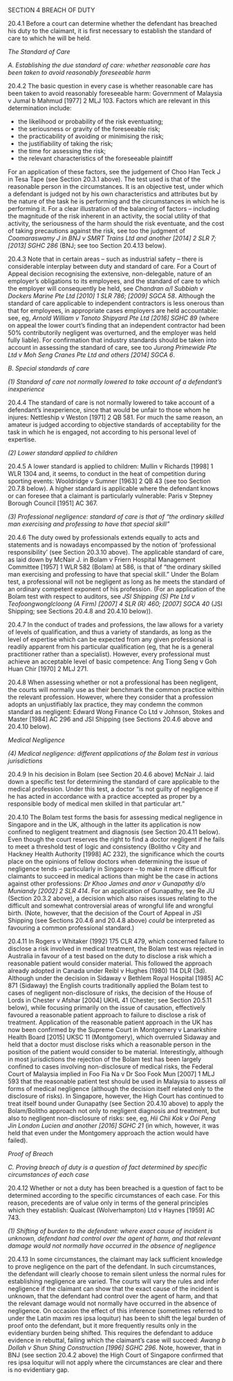 SECTION 4 BREACH OF DUTY

20.4.1 Before a court can determine whether the defendant has breached his duty to the claimant, it is first necessary to establish the standard of care to which he will be held.

*The Standard of Care*

*A. Establishing the due standard of care: whether reasonable care has been taken to avoid reasonably foreseeable harm*

20.4.2 The basic question in every case is whether reasonable care has been taken to avoid reasonably foreseeable harm: Government of Malaysia v Jumal b Mahmud \[1977\] 2 MLJ 103\. Factors which are relevant in this determination include:

* the likelihood or probability of the risk eventuating;  
* the seriousness or gravity of the foreseeable risk;  
* the practicability of avoiding or minimising the risk;  
* the justifiability of taking the risk;  
* the time for assessing the risk;  
* the relevant characteristics of the foreseeable plaintiff

For an application of these factors, see the judgement of Choo Han Teck J in Tesa Tape (see Section 20.3.1 above). The test used is that of the reasonable person in the circumstances. It is an objective test, under which a defendant is judged not by his own characteristics and attributes but by the nature of the task he is performing and the circumstances in which he is performing it. For a clear illustration of the balancing of factors – including the magnitude of the risk inherent in an activity, the social utility of that activity, the seriousness of the harm should the risk eventuate, and the cost of taking precautions against the risk, see too the judgment of *Coomaraswamy J in BNJ v SMRT Trains Ltd and another \[2014\] 2 SLR 7; \[2013\] SGHC 286* (BNJ; see too Section 20.4.13 below).

20.4.3 Note that in certain areas – such as industrial safety – there is considerable interplay between duty and standard of care. For a Court of Appeal decision recognising the extensive, non-delegable, nature of an employer’s obligations to its employees, and the standard of care to which the employer will consequently be held, see *Chandran a/l Subbiah v Dockers Marine Pte Ltd \[2010\] 1 SLR 786; \[2009\] SGCA 58*. Although the standard of care applicable to independent contractors is less onerous than that for employees, in appropriate cases employers are held accountable: see, eg, *Arnold William v Tanoto Shipyard Pte Ltd \[2016\] SGHC 89* (where on appeal the lower court’s finding that an independent contractor had been 50% contributorily negligent was overturned, and the employer was held fully liable). For confirmation that industry standards should be taken into account in assessing the standard of care, see too *Jurong Primewide Pte Ltd v Moh Seng Cranes Pte Ltd and others \[2014\] SGCA 6*.

*B. Special standards of care*

*(1) Standard of care not normally lowered to take account of a defendant’s inexperience*

20.4.4 The standard of care is not normally lowered to take account of a defendant’s inexperience, since that would be unfair to those whom he injures: Nettleship v Weston \[1971\] 2 QB 581\. For much the same reason, an amateur is judged according to objective standards of acceptability for the task in which he is engaged, not according to his personal level of expertise.

*(2) Lower standard applied to children*

20.4.5 A lower standard is applied to children: Mullin v Richards \[1998\] 1 WLR 1304 and, it seems, to conduct in the heat of competition during sporting events: Wooldridge v Sumner \[1963\] 2 QB 43 (see too Section 20.7.8 below). A higher standard is applicable where the defendant knows or can foresee that a claimant is particularly vulnerable: Paris v Stepney Borough Council \[1951\] AC 367\.

*(3) Professional negligence: standard of care is that of “the ordinary skilled man exercising and professing to have that special skill”*

20.4.6 The duty owed by professionals extends equally to acts and statements and is nowadays encompassed by the notion of ‘professional responsibility’ (see Section 20.3.10 above). The applicable standard of care, as laid down by McNair J. in Bolam v Friern Hospital Management Committee \[1957\] 1 WLR 582 (Bolam) at 586, is that of “the ordinary skilled man exercising and professing to have that special skill.” Under the Bolam test, a professional will not be negligent as long as he meets the standard of an ordinary competent exponent of his profession. (For an application of the Bolam test with respect to auditors, see *JSI Shipping (S) Pte Ltd v Teofoongwonglcloong (A Firm) \[2007\] 4 SLR (R) 460; \[2007\] SGCA 40* (JSI Shipping; see Sections 20.4.8 and 20.4.10 below)).

20.4.7 In the conduct of trades and professions, the law allows for a variety of levels of qualification, and thus a variety of standards, as long as the level of expertise which can be expected from any given professional is readily apparent from his particular qualification (eg, that he is a general practitioner rather than a specialist). However, every professional must achieve an acceptable level of basic competence: Ang Tiong Seng v Goh Huan Chir \[1970\] 2 MLJ 271\.

20.4.8 When assessing whether or not a professional has been negligent, the courts will normally use as their benchmark the common practice within the relevant profession. However, where they consider that a profession adopts an unjustifiably lax practice, they may condemn the common standard as negligent: Edward Wong Finance Co Ltd v Johnson, Stokes and Master \[1984\] AC 296 and JSI Shipping (see Sections 20.4.6 above and 20.4.10 below).

*Medical Negligence*

*(4) Medical negligence: different applications of the Bolam test in various jurisdictions*

20.4.9 In his decision in Bolam (see Section 20.4.6 above) McNair J. laid down a specific test for determining the standard of care applicable to the medical profession. Under this test, a doctor “is not guilty of negligence if he has acted in accordance with a practice accepted as proper by a responsible body of medical men skilled in that particular art.”

20.4.10 The Bolam test forms the basis for assessing medical negligence in Singapore and in the UK, although in the latter its application is now confined to negligent treatment and diagnosis (see Section 20.4.11 below). Even though the court reserves the right to find a doctor negligent if he fails to meet a threshold test of logic and consistency (Bolitho v City and Hackney Health Authority \[1998\] AC 232), the significance which the courts place on the opinions of fellow doctors when determining the issue of negligence tends – particularly in Singapore – to make it more difficult for claimants to succeed in medical actions than might be the case in actions against other professions: *Dr Khoo James and anor v Gunapathy d/o Muniandy \[2002\] 2 SLR 414*. For an application of Gunapathy, see Re JU (Section 20.3.2 above), a decision which also raises issues relating to the difficult and somewhat controversial areas of wrongful life and wrongful birth. (Note, however, that the decision of the Court of Appeal in JSI Shipping (see Sections 20.4.6 and 20.4.8 above) *could* be interpreted as favouring a common professional standard.)

20.4.11 In Rogers v Whitaker (1992) 175 CLR 479, which concerned failure to disclose a risk involved in medical treatment, the Bolam test was rejected in Australia in favour of a test based on the duty to disclose a risk which a reasonable patient would consider material. This followed the approach already adopted in Canada under Reibl v Hughes (1980) 114 DLR (3d). Although under the decision in Sidaway v Bethlem Royal Hospital \[1985\] AC 871 (Sidaway) the English courts traditionally applied the Bolam test to cases of negligent non-disclosure of risks, the decision of the House of Lords in Chester v Afshar \[2004\] UKHL 41 (Chester; see Section 20.5.11 below), while focusing primarily on the issue of causation, effectively favoured a reasonable patient approach to failure to disclose a risk of treatment. Application of the reasonable patient approach in the UK has now been confirmed by the Supreme Court in Montgomery v Lanarkshire Health Board \[2015\] UKSC 11 (Montgomery), which overruled Sidaway and held that a doctor must disclose risks which a reasonable person in the position of the patient would consider to be material. Interestingly, although in most jurisdictions the rejection of the Bolam test has been largely confined to cases involving non-disclosure of medical risks, the Federal Court of Malaysia implied in Foo Fia Na v Dr Soo Fook Mun \[2007\] 1 MLJ 593 that the reasonable patient test should be used in Malaysia to assess *all* forms of medical negligence (although the decision itself related only to the disclosure of risks). In Singapore, however, the High Court has continued to treat itself bound under Gunapathy (see Section 20.4.10 above) to apply the Bolam/Bolitho approach not only to negligent diagnosis and treatment, but also to negligent non-disclosure of risks: see, eg, *Hii Chii Kok v Ooi Peng Jin London Lucien and another \[2016\] SGHC 21* (in which, however, it was held that even under the Montgomery approach the action would have failed).

*Proof of Breach*

*C. Proving breach of duty is a question of fact determined by specific circumstances of each case*

20.4.12 Whether or not a duty has been breached is a question of fact to be determined according to the specific circumstances of each case. For this reason, precedents are of value only in terms of the general principles which they establish: Qualcast (Wolverhampton) Ltd v Haynes \[1959\] AC 743\.

*(1) Shifting of burden to the defendant: where exact cause of incident is unknown, defendant had control over the agent of harm, and that relevant damage would not normally have occurred in the absence of negligence*

20.4.13 In some circumstances, the claimant may lack sufficient knowledge to prove negligence on the part of the defendant. In such circumstances, the defendant will clearly choose to remain silent unless the normal rules for establishing negligence are varied. The courts will vary the rules and infer negligence if the claimant can show that the exact cause of the incident is unknown, that the defendant had control over the agent of harm, and that the relevant damage would not normally have occurred in the absence of negligence. On occasion the effect of this inference (sometimes referred to under the Latin maxim res ipsa loquitur) has been to shift the legal burden of proof onto the defendant, but it more frequently results only in the evidentiary burden being shifted. This requires the defendant to adduce evidence in rebuttal, failing which the claimant’s case will succeed: *Awang b Dollah v Shun Shing Construction \[1996\] SGHC 296*. Note, however, that in BNJ (see section 20.4.2 above) the High Court of Singapore confirmed that res ipsa loquitur will not apply where the circumstances are clear and there is no evidentiary gap.

